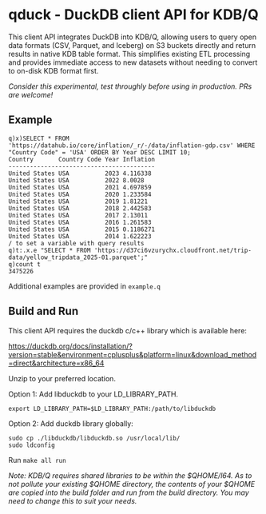 # qduck - DuckDB client API for KDB/Q

This client API integrates DuckDB into KDB/Q, allowing users to query open data formats (CSV, Parquet, and Iceberg) on S3 buckets directly and return results in native KDB table format. This simplifies existing ETL processing and provides immediate access to new datasets without needing to convert to on-disk KDB format first.

*Consider this experimental, test throughly before using in production. PRs are welcome!*

## Example

```
q)x)SELECT * FROM 'https://datahub.io/core/inflation/_r/-/data/inflation-gdp.csv' WHERE "Country Code" = 'USA' ORDER BY Year DESC LIMIT 10;
Country       Country Code Year Inflation
-----------------------------------------
United States USA          2023 4.116338 
United States USA          2022 8.0028   
United States USA          2021 4.697859 
United States USA          2020 1.233584 
United States USA          2019 1.81221  
United States USA          2018 2.442583 
United States USA          2017 2.13011  
United States USA          2016 1.261583 
United States USA          2015 0.1186271
United States USA          2014 1.622223 
/ to set a variable with query results
q)t:.x.e "SELECT * FROM 'https://d37ci6vzurychx.cloudfront.net/trip-data/yellow_tripdata_2025-01.parquet';"
q)count t
3475226
```

Additional examples are provided in `example.q`

## Build and Run

This client API requires the duckdb c/c++ library which is available here:

https://duckdb.org/docs/installation/?version=stable&environment=cplusplus&platform=linux&download_method=direct&architecture=x86_64

Unzip to your preferred location.

Option 1: Add libduckdb to your LD_LIBRARY_PATH.

```
export LD_LIBRARY_PATH=$LD_LIBRARY_PATH:/path/to/libduckdb
```

Option 2: Add duckdb library globally:

```
sudo cp ./libduckdb/libduckdb.so /usr/local/lib/
sudo ldconfig
```

Run `make all run`

*Note: KDB/Q requires shared libraries to be within the $QHOME/l64. As to not pollute your existing $QHOME directory, the contents of your $QHOME are copied into the build folder and run from the build directory. You may need to change this to suit your needs.*
